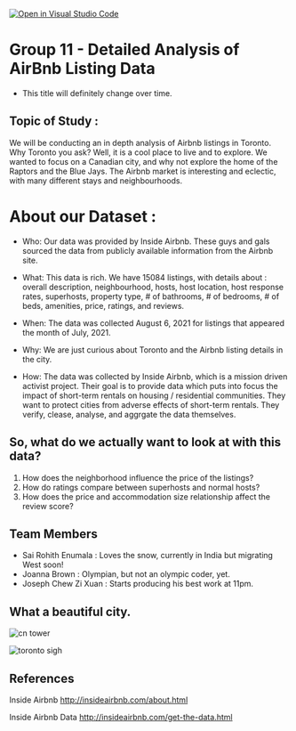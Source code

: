 [![Open in Visual Studio Code](https://classroom.github.com/assets/open-in-vscode-f059dc9a6f8d3a56e377f745f24479a46679e63a5d9fe6f495e02850cd0d8118.svg)](https://classroom.github.com/online_ide?assignment_repo_id=5845825&assignment_repo_type=AssignmentRepo)
# Group 11 - Detailed Analysis of AirBnb Listing Data

- This title will definitely change over time.


## Topic of Study :

We will be conducting an in depth analysis of Airbnb listings in Toronto. Why Toronto you ask? Well, it is a cool place to live and to explore. We wanted to focus on a Canadian city, and why not explore the home of the Raptors and the Blue Jays. The Airbnb market is interesting and eclectic, with many different stays and neighbourhoods. 


# About our Dataset :

- Who: Our data was provided by Inside Airbnb. These guys and gals sourced the data from publicly available information from the Airbnb site.

- What: This data is rich. We have 15084 listings, with details about : overall description, neighbourhood, hosts, host location, host response rates, superhosts, property type, # of bathrooms, # of bedrooms, # of beds, amenities, price, ratings, and reviews. 

- When: The data was collected August 6, 2021 for listings that appeared the month of July, 2021.

- Why: We are just curious about Toronto and the Airbnb listing details in the city. 

- How: The data was collected by Inside Airbnb, which is a mission driven activist project. Their goal is to provide data which puts into focus the impact of short-term rentals on housing / residential communities. They want to protect cities from adverse effects of short-term rentals. They verify, clease, analyse, and aggrgate the data themselves. 

## So, what do we actually want to look at with this data?
1) How does the neighborhood influence the price of the listings?
2) How do ratings compare between superhosts and normal hosts?
3) How does the price and accommodation size relationship affect the review score?

## Team Members

- Sai Rohith Enumala : Loves the snow, currently in India but migrating West soon!
- Joanna Brown : Olympian, but not an olympic coder, yet.
- Joseph Chew Zi Xuan : Starts producing his best work at 11pm.

## What a beautiful city.



![cn tower](https://www.konnecthq.com/wp-content/uploads/2019/07/CN-Tower-31-12-1.jpg)

![toronto sigh](https://www.netnewsledger.com/wp-content/uploads/2021/03/Toronto-Marks-COVID-Deaths.jpg)


## References

Inside Airbnb http://insideairbnb.com/about.html

Inside Airbnb Data http://insideairbnb.com/get-the-data.html


